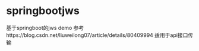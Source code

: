 # springbootjws
基于springboot的jws demo
参考https://blog.csdn.net/liuweilong07/article/details/80409994
适用于api接口传输
